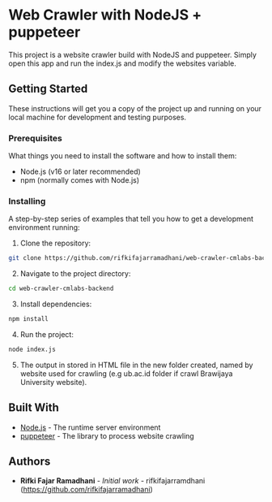 # Web Crawler with NodeJS + puppeteer

This project is a website crawler build with NodeJS and puppeteer. Simply open this app and run the index.js and modify the websites variable.

## Getting Started

These instructions will get you a copy of the project up and running on your local machine for development and testing purposes.

### Prerequisites

What things you need to install the software and how to install them:

- Node.js (v16 or later recommended)
- npm (normally comes with Node.js)

### Installing

A step-by-step series of examples that tell you how to get a development environment running:

1. Clone the repository:

```bash
git clone https://github.com/rifkifajarramadhani/web-crawler-cmlabs-backend.git
```

2. Navigate to the project directory:

```bash
cd web-crawler-cmlabs-backend
```

3. Install dependencies:

```bash
npm install
```

4. Run the project:

```bash
node index.js
```

5. The output in stored in HTML file in the new folder created, named by website used for crawling (e.g ub.ac.id folder if crawl Brawijaya University website).

## Built With

* [Node.js](https://nodejs.org/) - The runtime server environment
* [puppeteer](https://pptr.dev/) - The library to process website crawling

## Authors

* **Rifki Fajar Ramadhani** - *Initial work* - rifkifajarramdhani (https://github.com/rifkifajarramadhani)
```
